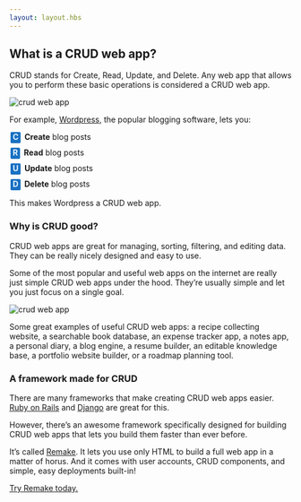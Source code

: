 ```yaml
---
layout: layout.hbs
---
```


## What is a CRUD web app?

CRUD stands for Create, Read, Update, and Delete. Any web app that allows you to perform these basic operations is considered a CRUD web app.

![crud web app](/static/crud-diagram.png)

For example, [Wordpress](https://wordpress.org/), the popular blogging software, lets you:

<div style="margin-bottom: 8px; margin-left: 2px;"><b><span style="display: inline-block; line-height: 1em; padding: 2px 4px 4px; background-color: #1971c2; color: #e7f5ff; border-radius: 2px;">C</span> &nbsp;Create</b> blog posts</div>
<div style="margin-bottom: 8px; margin-left: 2px;"><b><span style="display: inline-block; line-height: 1em; padding: 2px 4px 4px; background-color: #1971c2; color: #e7f5ff; border-radius: 2px;">R</span> &nbsp;Read</b> blog posts</div>
<div style="margin-bottom: 8px; margin-left: 2px;"><b><span style="display: inline-block; line-height: 1em; padding: 2px 4px 4px; background-color: #1971c2; color: #e7f5ff; border-radius: 2px;">U</span> &nbsp;Update</b> blog posts</div>
<div style="margin-bottom: 8px; margin-left: 2px;"><b><span style="display: inline-block; line-height: 1em; padding: 2px 4px 4px; background-color: #1971c2; color: #e7f5ff; border-radius: 2px;">D</span> &nbsp;Delete</b> blog posts</div>

<div class="spacer--16"></div>

This makes Wordpress a CRUD web app.

### Why is CRUD good?

CRUD web apps are great for managing, sorting, filtering, and editing data. They can be really nicely designed and easy to use.

Some of the most popular and useful web apps on the internet are really just simple CRUD web apps under the hood. They’re usually simple and let you just focus on a single goal.

![crud web app](/static/crud.png)

Some great examples of useful CRUD web apps: a recipe collecting website, a searchable book database, an expense tracker app, a notes app, a personal diary, a blog engine, a resume builder, an editable knowledge base, a portfolio website builder, or a roadmap planning tool.

### A framework made for CRUD

There are many frameworks that make creating CRUD web apps easier. [Ruby on Rails](https://rubyonrails.org/) and [Django](https://www.djangoproject.com/) are great for this.

However, there’s an awesome framework specifically designed for building CRUD web apps that lets you build them faster than ever before.

It’s called [Remake](https://remaketheweb.com/). It lets you use only HTML to build a full web app in a matter of horus. And it comes with user accounts, CRUD components, and simple, easy deployments built-in!

[Try Remake today.](https://remaketheweb.com/)



